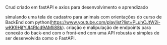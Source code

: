 Crud criado em fastAPI e axios para desenvolvimento e aprendizado

simulando uma tela de cadastro para animais com orientações do curso de BackEnd com python(https://www.youtube.com/playlist?list=PLuhCJtW2i-wKK9HjfYJI4RIcd9AMIi88k).
criação e malipulação de endpoints para conexão do back-end com o front-end com uma API robusta e simples de ser desenvolvida como o FastAPI.
